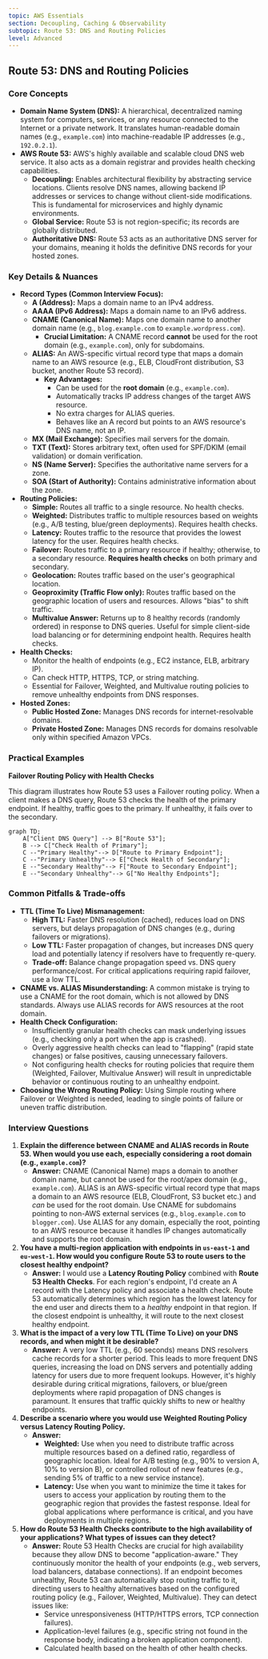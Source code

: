 ```yaml
---
topic: AWS Essentials
section: Decoupling, Caching & Observability
subtopic: Route 53: DNS and Routing Policies
level: Advanced
---
```


## Route 53: DNS and Routing Policies
### Core Concepts

*   **Domain Name System (DNS):** A hierarchical, decentralized naming system for computers, services, or any resource connected to the Internet or a private network. It translates human-readable domain names (e.g., `example.com`) into machine-readable IP addresses (e.g., `192.0.2.1`).
*   **AWS Route 53:** AWS's highly available and scalable cloud DNS web service. It also acts as a domain registrar and provides health checking capabilities.
    *   **Decoupling:** Enables architectural flexibility by abstracting service locations. Clients resolve DNS names, allowing backend IP addresses or services to change without client-side modifications. This is fundamental for microservices and highly dynamic environments.
    *   **Global Service:** Route 53 is not region-specific; its records are globally distributed.
    *   **Authoritative DNS:** Route 53 acts as an authoritative DNS server for your domains, meaning it holds the definitive DNS records for your hosted zones.

### Key Details & Nuances

*   **Record Types (Common Interview Focus):**
    *   **A (Address):** Maps a domain name to an IPv4 address.
    *   **AAAA (IPv6 Address):** Maps a domain name to an IPv6 address.
    *   **CNAME (Canonical Name):** Maps one domain name to another domain name (e.g., `blog.example.com` to `example.wordpress.com`).
        *   **Crucial Limitation:** A CNAME record **cannot** be used for the root domain (e.g., `example.com`), only for subdomains.
    *   **ALIAS:** An AWS-specific virtual record type that maps a domain name to an AWS resource (e.g., ELB, CloudFront distribution, S3 bucket, another Route 53 record).
        *   **Key Advantages:**
            *   Can be used for the **root domain** (e.g., `example.com`).
            *   Automatically tracks IP address changes of the target AWS resource.
            *   No extra charges for ALIAS queries.
            *   Behaves like an A record but points to an AWS resource's DNS name, not an IP.
    *   **MX (Mail Exchange):** Specifies mail servers for the domain.
    *   **TXT (Text):** Stores arbitrary text, often used for SPF/DKIM (email validation) or domain verification.
    *   **NS (Name Server):** Specifies the authoritative name servers for a zone.
    *   **SOA (Start of Authority):** Contains administrative information about the zone.
*   **Routing Policies:**
    *   **Simple:** Routes all traffic to a single resource. No health checks.
    *   **Weighted:** Distributes traffic to multiple resources based on weights (e.g., A/B testing, blue/green deployments). Requires health checks.
    *   **Latency:** Routes traffic to the resource that provides the lowest latency for the user. Requires health checks.
    *   **Failover:** Routes traffic to a primary resource if healthy; otherwise, to a secondary resource. **Requires health checks** on both primary and secondary.
    *   **Geolocation:** Routes traffic based on the user's geographical location.
    *   **Geoproximity (Traffic Flow only):** Routes traffic based on the geographic location of users and resources. Allows "bias" to shift traffic.
    *   **Multivalue Answer:** Returns up to 8 healthy records (randomly ordered) in response to DNS queries. Useful for simple client-side load balancing or for determining endpoint health. Requires health checks.
*   **Health Checks:**
    *   Monitor the health of endpoints (e.g., EC2 instance, ELB, arbitrary IP).
    *   Can check HTTP, HTTPS, TCP, or string matching.
    *   Essential for Failover, Weighted, and Multivalue routing policies to remove unhealthy endpoints from DNS responses.
*   **Hosted Zones:**
    *   **Public Hosted Zone:** Manages DNS records for internet-resolvable domains.
    *   **Private Hosted Zone:** Manages DNS records for domains resolvable only within specified Amazon VPCs.

### Practical Examples

**Failover Routing Policy with Health Checks**

This diagram illustrates how Route 53 uses a Failover routing policy. When a client makes a DNS query, Route 53 checks the health of the primary endpoint. If healthy, traffic goes to the primary. If unhealthy, it fails over to the secondary.

```mermaid
graph TD;
    A["Client DNS Query"] --> B["Route 53"];
    B --> C["Check Health of Primary"];
    C --"Primary Healthy"--> D["Route to Primary Endpoint"];
    C --"Primary Unhealthy"--> E["Check Health of Secondary"];
    E --"Secondary Healthy"--> F["Route to Secondary Endpoint"];
    E --"Secondary Unhealthy"--> G["No Healthy Endpoints"];
```

### Common Pitfalls & Trade-offs

*   **TTL (Time To Live) Mismanagement:**
    *   **High TTL:** Faster DNS resolution (cached), reduces load on DNS servers, but delays propagation of DNS changes (e.g., during failovers or migrations).
    *   **Low TTL:** Faster propagation of changes, but increases DNS query load and potentially latency if resolvers have to frequently re-query.
    *   **Trade-off:** Balance change propagation speed vs. DNS query performance/cost. For critical applications requiring rapid failover, use a low TTL.
*   **CNAME vs. ALIAS Misunderstanding:** A common mistake is trying to use a CNAME for the root domain, which is not allowed by DNS standards. Always use ALIAS records for AWS resources at the root domain.
*   **Health Check Configuration:**
    *   Insufficiently granular health checks can mask underlying issues (e.g., checking only a port when the app is crashed).
    *   Overly aggressive health checks can lead to "flapping" (rapid state changes) or false positives, causing unnecessary failovers.
    *   Not configuring health checks for routing policies that require them (Weighted, Failover, Multivalue Answer) will result in unpredictable behavior or continuous routing to an unhealthy endpoint.
*   **Choosing the Wrong Routing Policy:** Using Simple routing where Failover or Weighted is needed, leading to single points of failure or uneven traffic distribution.

### Interview Questions

1.  **Explain the difference between CNAME and ALIAS records in Route 53. When would you use each, especially considering a root domain (e.g., `example.com`)?**
    *   **Answer:** CNAME (Canonical Name) maps a domain to another domain name, but cannot be used for the root/apex domain (e.g., `example.com`). ALIAS is an AWS-specific virtual record type that maps a domain to an AWS resource (ELB, CloudFront, S3 bucket etc.) and *can* be used for the root domain. Use CNAME for subdomains pointing to non-AWS external services (e.g., `blog.example.com` to `blogger.com`). Use ALIAS for any domain, especially the root, pointing to an AWS resource because it handles IP changes automatically and supports the root domain.
2.  **You have a multi-region application with endpoints in `us-east-1` and `eu-west-1`. How would you configure Route 53 to route users to the closest healthy endpoint?**
    *   **Answer:** I would use a **Latency Routing Policy** combined with **Route 53 Health Checks**. For each region's endpoint, I'd create an A record with the Latency policy and associate a health check. Route 53 automatically determines which region has the lowest latency for the end user and directs them to a *healthy* endpoint in that region. If the closest endpoint is unhealthy, it will route to the next closest healthy endpoint.
3.  **What is the impact of a very low TTL (Time To Live) on your DNS records, and when might it be desirable?**
    *   **Answer:** A very low TTL (e.g., 60 seconds) means DNS resolvers cache records for a shorter period. This leads to more frequent DNS queries, increasing the load on DNS servers and potentially adding latency for users due to more frequent lookups. However, it's highly desirable during critical migrations, failovers, or blue/green deployments where rapid propagation of DNS changes is paramount. It ensures that traffic quickly shifts to new or healthy endpoints.
4.  **Describe a scenario where you would use Weighted Routing Policy versus Latency Routing Policy.**
    *   **Answer:**
        *   **Weighted:** Use when you need to distribute traffic across multiple resources based on a defined ratio, regardless of geographic location. Ideal for A/B testing (e.g., 90% to version A, 10% to version B), or controlled rollout of new features (e.g., sending 5% of traffic to a new service instance).
        *   **Latency:** Use when you want to minimize the time it takes for users to access your application by routing them to the geographic region that provides the fastest response. Ideal for global applications where performance is critical, and you have deployments in multiple regions.
5.  **How do Route 53 Health Checks contribute to the high availability of your applications? What types of issues can they detect?**
    *   **Answer:** Route 53 Health Checks are crucial for high availability because they allow DNS to become "application-aware." They continuously monitor the health of your endpoints (e.g., web servers, load balancers, database connections). If an endpoint becomes unhealthy, Route 53 can automatically stop routing traffic to it, directing users to healthy alternatives based on the configured routing policy (e.g., Failover, Weighted, Multivalue). They can detect issues like:
        *   Service unresponsiveness (HTTP/HTTPS errors, TCP connection failures).
        *   Application-level failures (e.g., specific string not found in the response body, indicating a broken application component).
        *   Calculated health based on the health of other health checks.